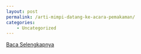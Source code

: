 ```yaml
---
layout: post
permalink: /arti-mimpi-datang-ke-acara-pemakaman/
categories:
    - Uncategorized
---
```


[Baca Selengkapnya](/09)